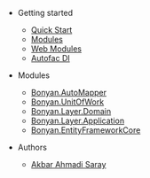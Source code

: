 ﻿<!-- markdownlint-disable first-line-h1 -->

- Getting started

  - [Quick Start](/getting-started/getting-started.md)
  - [Modules](/getting-started/module.md)
  - [Web Modules](/getting-started/web-module.md)
  - [Autofac DI](/getting-started/autofac.md)

- Modules
  - [Bonyan.AutoMapper](/frameworks/automapper.md)
  - [Bonyan.UnitOfWork](/frameworks/unitofworks.md)
  - [Bonyan.Layer.Domain](/frameworks/ddd-domain.md)
  - [Bonyan.Layer.Application](/frameworks/ddd-application.md)
  - [Bonyan.EntityFrameworkCore](/frameworks/entity_framework.md)
- Authors
  - [Akbar Ahmadi Saray](/akbar-ahmadi.md)
